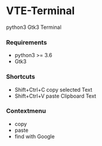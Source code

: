 # VTE-Terminal
python3 Gtk3 Terminal

### Requirements
- python3 >= 3.6
- Gtk3

### Shortcuts

- Shift+Ctrl+C copy selected Text
- Shift+Ctrl+V paste Clipboard Text

###  Contextmenu

- copy
- paste
- find with Google
